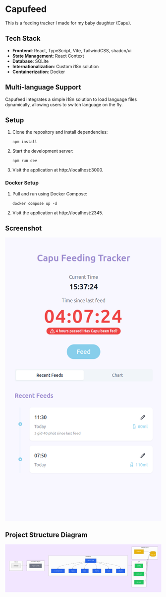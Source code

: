 # Capufeed

This is a feeding tracker I made for my baby daughter (Capu).

## Tech Stack

- **Frontend**: React, TypeScript, Vite, TailwindCSS, shadcn/ui
- **State Management**: React Context 
- **Database**: SQLite
- **Internationalization**: Custom i18n solution
- **Containerization**: Docker

## Multi-language Support

Capufeed integrates a simple i18n solution to load language files dynamically, allowing users to switch language on the fly.

## Setup

1. Clone the repository and install dependencies:
   ```
   npm install
   ```
2. Start the development server:
   ```
   npm run dev
   ```
3. Visit the application at http://localhost:3000.

### Docker Setup

1. Pull and run using Docker Compose:
   ```
   docker compose up -d
   ```
2. Visit the application at http://localhost:2345.

## Screenshot

![App Screenshot](./public/screenshot.png)

## Project Structure Diagram

![Project Structure](./public/structure-diagram.png)
